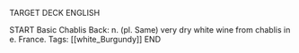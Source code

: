 TARGET DECK
ENGLISH

START
Basic
Chablis
Back: n. (pl. Same) very dry white wine from chablis in e. France.
Tags: [[white_Burgundy]]
END
